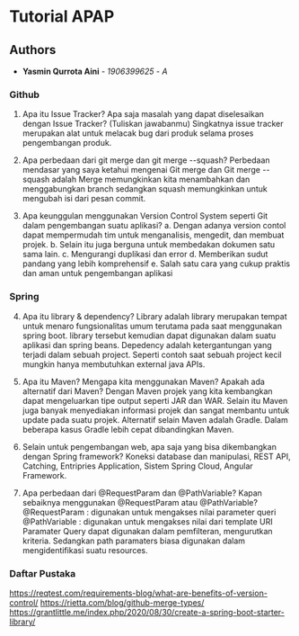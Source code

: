 # Tutorial APAP
## Authors
* **Yasmin Qurrota Aini** - *1906399625* - *A*


### Github
1. Apa itu Issue Tracker? Apa saja masalah yang dapat diselesaikan dengan Issue Tracker?
(Tuliskan jawabanmu)
Singkatnya issue tracker merupakan alat untuk melacak bug dari produk selama proses pengembangan produk.

2. Apa perbedaan dari git merge dan git merge --squash?
Perbedaan mendasar yang saya ketahui mengenai Git merge dan Git merge --squash adalah Merge memungkinkan kita menambahkan dan menggabungkan branch sedangkan squash memungkinkan untuk mengubah isi dari pesan commit.

3. Apa keunggulan menggunakan Version Control System seperti Git dalam pengembangan
suatu aplikasi?
a. Dengan adanya version contol dapat mempermudah tim untuk menganalisis, mengedit, dan membuat projek.
b. Selain itu juga berguna untuk membedakan dokumen satu sama lain. 
c. Mengurangi duplikasi dan error
d. Memberikan sudut pandang yang lebih komprehensif
e. Salah satu cara yang cukup praktis dan aman untuk pengembangan aplikasi


### Spring
4. Apa itu library & dependency?
Library adalah library merupakan tempat untuk menaro fungsionalitas umum terutama pada saat menggunakan spring boot. library tersebut kemudian dapat digunakan dalam suatu aplikasi dan spring beans.
Depedency adalah ketergantungan yang terjadi dalam sebuah project. Seperti contoh saat sebuah project kecil mungkin hanya membutuhkan external java APIs.


5. Apa itu Maven? Mengapa kita menggunakan Maven? Apakah ada alternatif dari Maven?
Dengan Maven projek yang kita kembangkan dapat mengeluarkan tipe output seperti JAR dan WAR. Selain itu Maven juga banyak menyediakan informasi projek dan sangat membantu untuk update pada suatu projek.  Alternatif selain Maven adalah Gradle. Dalam beberapa kasus Gradle lebih cepat dibandingkan Maven.


6. Selain untuk pengembangan web, apa saja yang bisa dikembangkan dengan Spring
framework?
Koneksi database dan manipulasi, REST API, Catching, Entripries Application, Sistem Spring Cloud, Angular Framework.

7. Apa perbedaan dari @RequestParam dan @PathVariable? Kapan sebaiknya
menggunakan @RequestParam atau @PathVariable?
@RequestParam : digunakan untuk mengakses nilai parameter queri 
@PathVariable : digunakan untuk mengakses nilai dari template URI
Paramater Query dapat digunakan dalam pemfilteran, mengurutkan kriteria. Sedangkan path paramaters biasa digunakan dalam mengidentifikasi suatu resources.


### Daftar Pustaka
https://reqtest.com/requirements-blog/what-are-benefits-of-version-control/
https://rietta.com/blog/github-merge-types/
https://grantlittle.me/index.php/2020/08/30/create-a-spring-boot-starter-library/


